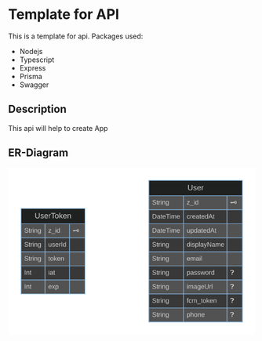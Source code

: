 # Template for API

This is a template for api. Packages used:

- Nodejs
- Typescript
- Express
- Prisma
- Swagger

## Description

This api will help to create App

## ER-Diagram

![Alt text](./ERD.svg)
